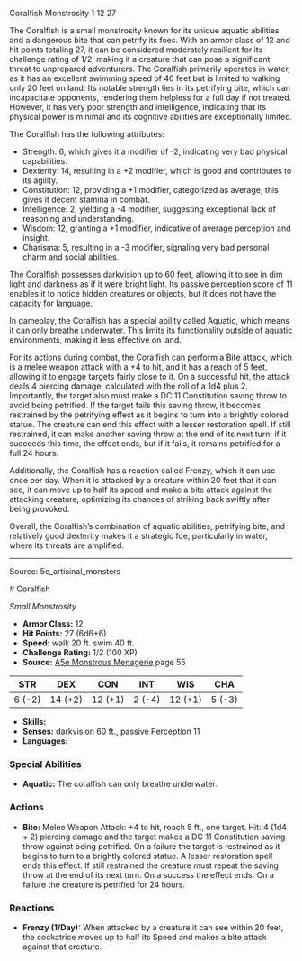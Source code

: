 <MonsterName/>Coralfish</MonsterName>
<CreatureType/>Monstrosity</CreatureType>
<CR/>1</CR>
<AC/>12</AC>
<HP/>27</HP>
<summary>The Coralfish is a small monstrosity known for its unique aquatic abilities and a dangerous bite that can petrify its foes. With an armor class of 12 and hit points totaling 27, it can be considered moderately resilient for its challenge rating of 1/2, making it a creature that can pose a significant threat to unprepared adventurers. The Coralfish primarily operates in water, as it has an excellent swimming speed of 40 feet but is limited to walking only 20 feet on land. Its notable strength lies in its petrifying bite, which can incapacitate opponents, rendering them helpless for a full day if not treated. However, it has very poor strength and intelligence, indicating that its physical power is minimal and its cognitive abilities are exceptionally limited. </summary>

<detail>

The Coralfish has the following attributes: 

- Strength: 6, which gives it a modifier of -2, indicating very bad physical capabilities.
- Dexterity: 14, resulting in a +2 modifier, which is good and contributes to its agility.
- Constitution: 12, providing a +1 modifier, categorized as average; this gives it decent stamina in combat.
- Intelligence: 2, yielding a -4 modifier, suggesting exceptional lack of reasoning and understanding.
- Wisdom: 12, granting a +1 modifier, indicative of average perception and insight.
- Charisma: 5, resulting in a -3 modifier, signaling very bad personal charm and social abilities.

The Coralfish possesses darkvision up to 60 feet, allowing it to see in dim light and darkness as if it were bright light. Its passive perception score of 11 enables it to notice hidden creatures or objects, but it does not have the capacity for language.

In gameplay, the Coralfish has a special ability called Aquatic, which means it can only breathe underwater. This limits its functionality outside of aquatic environments, making it less effective on land.

For its actions during combat, the Coralfish can perform a Bite attack, which is a melee weapon attack with a +4 to hit, and it has a reach of 5 feet, allowing it to engage targets fairly close to it. On a successful hit, the attack deals 4 piercing damage, calculated with the roll of a 1d4 plus 2. Importantly, the target also must make a DC 11 Constitution saving throw to avoid being petrified. If the target fails this saving throw, it becomes restrained by the petrifying effect as it begins to turn into a brightly colored statue. The creature can end this effect with a lesser restoration spell. If still restrained, it can make another saving throw at the end of its next turn; if it succeeds this time, the effect ends, but if it fails, it remains petrified for a full 24 hours.

Additionally, the Coralfish has a reaction called Frenzy, which it can use once per day. When it is attacked by a creature within 20 feet that it can see, it can move up to half its speed and make a bite attack against the attacking creature, optimizing its chances of striking back swiftly after being provoked. 

Overall, the Coralfish’s combination of aquatic abilities, petrifying bite, and relatively good dexterity makes it a strategic foe, particularly in water, where its threats are amplified.</detail>



---

Source: 5e_artisinal_monsters

<statblock>
# Coralfish

*Small* *Monstrosity*

- **Armor Class:** 12
- **Hit Points:** 27 (6d6+6)
- **Speed:** walk 20 ft. swim 40 ft.
- **Challenge Rating:** 1/2 (100 XP)
- **Source:** [A5e Monstrous Menagerie](https://enpublishingrpg.com/products/level-up-monstrous-menagerie-a5e) page 55

| STR | DEX | CON | INT | WIS | CHA |
| --- | --- | --- | --- | --- | --- |
| 6 (-2) | 14 (+2) | 12 (+1) | 2 (-4) | 12 (+1) | 5 (-3) |

- **Skills:** 
- **Senses:** darkvision 60 ft., passive Perception 11
- **Languages:** 

### Special Abilities

- **Aquatic:** The coralfish can only breathe underwater.

### Actions

- **Bite:** Melee Weapon Attack: +4 to hit, reach 5 ft., one target. Hit: 4 (1d4 + 2) piercing damage  and the target makes a DC 11 Constitution saving throw against being petrified. On a failure  the target is restrained as it begins to turn to a brightly colored statue. A lesser restoration spell ends this effect. If still restrained  the creature must repeat the saving throw at the end of its next turn. On a success  the effect ends. On a failure  the creature is petrified for 24 hours.

### Reactions

- **Frenzy (1/Day):** When attacked by a creature it can see within 20 feet, the cockatrice moves up to half its Speed and makes a bite attack against that creature.


</statblock>


